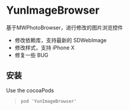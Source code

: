 # YunImageBrowser

基于MWPhotoBrowser，进行修改的图片浏览控件

* 修改依赖库，支持最新的 SDWebImage
* 修改样式，支持 iPhone X
* 修复一些 BUG

## 安装

Use the cocoaPods

> `pod 'YunImageBrowser'`
